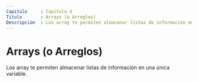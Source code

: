 ```yaml
---
Capitulo     : Capítulo 4
Titulo       : Arrays (o Arreglos)
Descripción  : Los array te permiten almacenar listas de información en una única variable.
---
```


# Arrays (o Arreglos)
Los array te permiten almacenar listas de información en una única variable.
